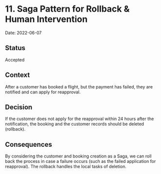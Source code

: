 # 11. Saga Pattern for Rollback & Human Intervention

Date: 2022-06-07

## Status

Accepted

## Context

After a customer has booked a flight, but the payment has failed, they are notified and can apply for reapproval.

## Decision

If the customer does not apply for the reapproval within 24 hours after the notification, the booking and the customer records should be deleted (rollback).

## Consequences

By considering the customer and booking creation as a Saga, we can roll back the process in case a failure occurs (such as the failed application for reapproval). The rollback handles the local tasks of deletion.
